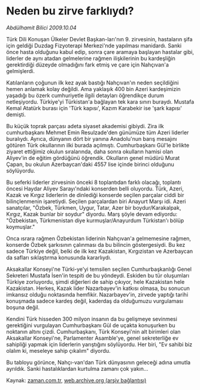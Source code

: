 # Neden bu zirve farklıydı?

*Abdülhamit Bilici 2009.10.04*

<tr><td class="metin" colspan="2" style="padding-top: 20px; padding-left: 5px; padding-right: 10px;">Türk Dili Konuşan Ülkeler Devlet Başkan-ları'nın 9. zirvesinin, hastaların şifa için geldiği Duzdag Fizyoterapi Merkezi'nde yapılması manidardı. Sanki önce hasta olduğunu kabul edip, sonra çare aramaya başlayan hastalar gibi, liderler de aynı atadan gelmelerine rağmen ilişkilerinin bu kardeşliğin gerektirdiği düzeyde olmadığını fark etmiş ve çare için Nahçıvan'a gelmişlerdi.</td></tr><tr><td class="metin" colspan="2" style="padding-top: 20px; padding-left: 5px; padding-right: 10px;"><p> Katılanların çoğunun ilk kez ayak bastığı Nahçıvan'ın neden seçildiğini hemen anlamak kolay değildi. Ama yaklaşık 400 bin Azeri kardeşimizin yaşadığı bu özerk cumhuriyetle ilgili detayları öğrendikçe durum netleşiyordu. Türkiye'yi Türkistan'a bağlayan tek kara sınırı buraydı. Mustafa Kemal Atatürk burası için 'Türk kapısı', Kazım Karabekir ise 'şark kapısı' demişti.
<p> Bu küçük toprak parçası adeta siyaset akademisi gibiydi. Zira ilk cumhurbaşkanı Mehmet Emin Resulzade'den günümüze tüm Azeri liderler buralıydı. Ayrıca, dünyanın dört bir yanına Anadolu'nun barış mesajını götüren Türk okullarının ilki burada açılmıştı. Cumhurbaşkanı Gül'le birlikte ziyaret ettiğimiz okulun sıralarında, daha sonra okulların hamisi olan Aliyev'in de eğitim gördüğünü öğrendik. Okulların genel müdürü Murat Çapan, bu okulun Azerbaycan'daki 4557 lise içinde birinci olduğunu söylüyordu.
<p> Bu seferki liderler zirvesinin önceki 8 toplantıdan farklı olacağı, toplantı öncesi Haydar Aliyev Sarayı'ndaki konserden belli oluyordu. Türk, Azeri, Kazak ve Kırgız liderlerin de dinlediği konserde seçilen parçalar ciddi bir bilinçlenmenin işaretiydi. Seçilen parçalardan biri Anayurt Marşı idi. Azeri sanatçılar, "Özbek, Türkmen, Uygur, Tatar, Azer bir boydur/Karakalpak, Kırgız, Kazak bunlar bir soydur" diyordu. Marş şöyle devam ediyordu: "Özbekistan, Türkmenistan diye kurmuşlar/Anayurdum Türkistan'ı bölüp koymuşlar."
<p> Onca ısrara rağmen Özbekistan liderinin Nahçıvan'a gelmemesine rağmen, konserde Özbek şarkısının çalınması da bu bilincin göstergesiydi. Bu kez sadece Türkiye değil, belki de ilk kez Kazakistan, Kırgızistan ve Azerbaycan da safları sıklaştırma konusunda kararlıydı.
<p> Aksakallar Konseyi'ne Türki-ye'yi temsilen seçilen Cumhurbaşkanlığı Genel Sekreteri Mustafa İsen'in tespiti de bu yöndeydi. Eskiden bu tür oluşumları Türkiye zorluyordu, şimdi diğerleri de sahip çıkıyor, hele Kazakistan hele Kazakistan. Herkes, Kazak lider Nazarbayev'in katkısı olmasa, bu sonucun imkansız olduğu noktasında hemfikir. Nazarbayev'in, zirvede yaptığı tarihi konuşmada sadece kardeş değil, kaderdaş da olduğumuzu vurgulaması boşuna değil.
<p> Kendini Türk hisseden 300 milyon insanın da bu gelişmeye sevinmesi gerektiğini vurgulayan Cumhurbaşkanı Gül de uçakta konuşurken bu noktanın altını çizdi. Cumhurbaşkanı, Türk Konseyi'nin alt birimleri olan Aksakallar Konseyi'ne, Parlamenter Asamble'ye, genel sekreterliğe ev sahipliği yapmak için liderlerin yarıştığını söylüyordu. Her biri, "Ev sahibi biz olalım ki, meseleye sahip çıkalım" diyordu.
<p> Bu tabloyu görünce, Nahçı-van'dan Türk dünyasının geleceği adına umutla ayrıldık. Sanki hastalıklardan kurtulma zamanı çok yakın...<br/></p></p></p></p></p></p></p></td></tr>

Kaynak: [zaman.com.tr](http://zaman.com.tr/yazar.do?yazino=899101), [web.archive.org (arşiv bağlantısı)](http://web.archive.org/web/20091012005606/http://www.zaman.com.tr:80/yazar.do?yazino=899101)
